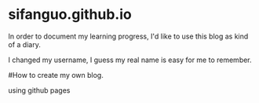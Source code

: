 # sifanguo.github.io

In order to document my learning progress, I'd like to use this blog as kind of a diary.

I changed my username, I guess my real name is easy for me to remember.

#How to create my own blog.

using github pages
